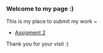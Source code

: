 ### Welcome to my page :)

This is my place to submit my work ~
* [Assigment 2](https://github.com/MRizaF/MRizaF.github.io/blob/master/Operating%20Sistem%20Essay%20Assignment%202.md)

Thank you for your visit :)
